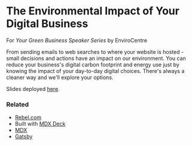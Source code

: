 # The Environmental Impact of Your Digital Business

For _Your Green Business Speaker Series_ by EnviroCentre

From sending emails to web searches to where your website is hosted - small decisions and actions have an impact on our environment. You can reduce your business's digital carbon footprint and energy use just by knowing the impact of your day-to-day digital choices. There's always a cleaner way and we'll explore your options.

Slides deployed [here](http://environmental-impact-of-your-digital-business.s3-website.ca-central-1.amazonaws.com/).

### Related

- [Rebel.com](https://www.rebel.com)
- Built with [MDX Deck](https://github.com/jxnblk/mdx-deck)
- [MDX](https://mdxjs.com/)
- [Gatsby](https://gatsbyjs.org)
